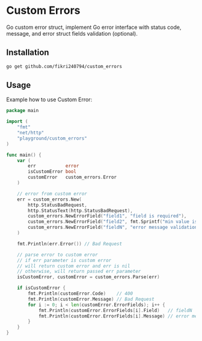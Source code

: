 # Custom Errors
Go custom error struct, implement Go error interface with status code, message, and error struct fields validation (optional).

## Installation
```bash
go get github.com/fikri240794/custom_errors
```

## Usage
Example how to use Custom Error:
```go
package main

import (
	"fmt"
	"net/http"
	"playground/custom_errors"
)

func main() {
	var (
		err           error
		isCustomError bool
		customError   custom_errors.Error
	)

	// error from custom error
	err = custom_errors.New(
		http.StatusBadRequest,
		http.StatusText(http.StatusBadRequest),
		custom_errors.NewErrorField("field1", "field is required"),
		custom_errors.NewErrorField("field2", fmt.Sprintf("min value is %d", 50)),
		custom_errors.NewErrorField("fieldN", "error message validation"),
	)

	fmt.Println(err.Error()) // Bad Request

	// parse error to custom error
	// if err parameter is custom error
	// will return custom error and err is nil
	// otherwise, will return passed err parameter
	isCustomError, customError = custom_errors.Parse(err)

	if isCustomError {
		fmt.Println(customError.Code)    // 400
		fmt.Println(customError.Message) // Bad Request
		for i := 0; i < len(customError.ErrorFields); i++ {
			fmt.Println(customError.ErrorFields[i].Field)   // fieldN
			fmt.Println(customError.ErrorFields[i].Message) // error message validation
		}
	}
}
```